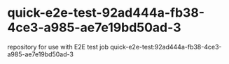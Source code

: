 # quick-e2e-test-92ad444a-fb38-4ce3-a985-ae7e19bd50ad-3
repository for use with E2E test job quick-e2e-test:92ad444a-fb38-4ce3-a985-ae7e19bd50ad-3
